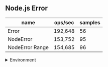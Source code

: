 ## Node.js Error

|name|ops/sec|samples|
|-|-|-|
|Error|192,648|56|
|NodeError|153,752|95|
|NodeError Range|154,685|96|


<details>
<summary>Environment</summary>

* __Machine:__ linux x64 | 2 vCPUs | 6.8GB Mem
* __Run:__ Tue Oct 10 2023 20:50:50 GMT+0000 (Coordinated Universal Time)
</details>

<!--
{"environment":{"platform":"linux","arch":"x64","cpus":2,"totalMemory":6.759757995605469},"benchmarks":"[{\"timeStamp\":1696971039747,\"currentTarget\":{\"0\":{\"name\":\"Error\",\"options\":{\"async\":false,\"defer\":false,\"delay\":0.005,\"initCount\":1,\"maxTime\":5,\"minSamples\":5,\"minTime\":0.05},\"async\":false,\"defer\":false,\"delay\":0.005,\"initCount\":1,\"maxTime\":5,\"minSamples\":5,\"minTime\":0.05,\"id\":1,\"stats\":{\"moe\":2.676873427991154e-7,\"rme\":5.156954037659079,\"sem\":1.3657517489750787e-7,\"deviation\":0.0000010220350240104066,\"mean\":0.0000051908033471756135,\"sample\":[0.0000031788458260918315,0.0000032621674048326514,0.000003158007007904917,0.0000033991754218758758,0.000003222283848180748,0.000003136848629253798,0.0000031503375567640297,0.0000032432796434377978,0.0000033564534394797334,0.000003329791725065874,0.000003349726018949375,0.0000034001588832202723,0.0000052416369905253125,0.000005478212816056512,0.0000054174175029433204,0.000005410049391713853,0.00000580364893199529,0.000005790163144026462,0.000005707364411055671,0.000005707814206424847,0.000005789347872400067,0.0000056774002915288445,0.000005690855525032237,0.000005695576049784156,0.000005689324942535179,0.000005672926388966755,0.000005674490553344173,0.0000057035034478892194,0.0000057159215114649326,0.000005843824802377081,0.0000059858056287492295,0.000005773823905365252,0.000005707971688064136,0.000005706486012221786,0.000005730049503840331,0.000005682171273196165,0.000005700604922352414,0.000005715747659359758,0.000005667499467399226,0.0000056649709592420255,0.0000057147553960867865,0.000005678796210125021,0.000005670919324998599,0.000005688775522789707,0.000005704546224140831,0.000005724431911195829,0.000005715540281437462,0.000005806962998262039,0.000005814582048550766,0.00000582035101194147,0.000005852783764085889,0.000005888484947020238,0.00000583688972360823,0.000005843180019061502,0.0000058647084711554634,0.000005827594382463419],\"variance\":1.0445555903039523e-12},\"times\":{\"cycle\":0.09258835930357141,\"elapsed\":5.465,\"period\":0.0000051908033471756135,\"timeStamp\":1696971034282},\"running\":false,\"count\":17837,\"cycles\":4,\"hz\":192648.4077930083},\"1\":{\"name\":\"NodeError\",\"options\":{\"async\":false,\"defer\":false,\"delay\":0.005,\"initCount\":1,\"maxTime\":5,\"minSamples\":5,\"minTime\":0.05},\"async\":false,\"defer\":false,\"delay\":0.005,\"initCount\":1,\"maxTime\":5,\"minSamples\":5,\"minTime\":0.05,\"id\":2,\"stats\":{\"moe\":5.4956335006467576e-8,\"rme\":0.8449648149230665,\"sem\":2.8038946431871213e-8,\"deviation\":2.732898445165638e-7,\"mean\":0.000006503979104913536,\"sample\":[0.000007899997709820827,0.000007335463427044905,0.000006398237247169571,0.000006440254929398295,0.000006382564813636942,0.000006439033710723826,0.000006425116779035745,0.000006456627019463173,0.0000073756357170074946,0.000006389691731233329,0.000006509557601930649,0.000006404006477835641,0.000006475034421440367,0.000006378437952495872,0.000006455943731741394,0.000006462319954274101,0.000006756923155087006,0.000006519795249587196,0.000006687089292518735,0.000006398773402768957,0.000006406864346500698,0.000006412783437063381,0.000006479962657182777,0.000006381816715356281,0.000006433842753715229,0.000006383455099707862,0.000006447065159405564,0.000006354431728693001,0.000006439799949193446,0.0000063820833227486345,0.000006459385875777975,0.000006398036707735297,0.0000064561215546805545,0.000006383162962022101,0.000006398328845421059,0.000006430502222786739,0.000006476088657436809,0.000006392130445827512,0.000006391990727803887,0.000006430159278546933,0.000006451307633684746,0.000006370105677632415,0.0000064023044582751175,0.000006388624793598374,0.000007598080528388163,0.0000063837473644100095,0.00000649953600914518,0.000006393781658833989,0.000006500120284516703,0.0000074228349588347055,0.000006386503229892338,0.000006458865864471184,0.000006430278024065864,0.000006491367574414186,0.000006388450031665611,0.0000064034927169094364,0.000006399958201393287,0.00000653496630778974,0.000006345851044965168,0.0000064069259024699175,0.000006397373780873971,0.000006464643571880937,0.000007402833502152443,0.000006439861863762979,0.00000645522296783996,0.000006393652063813624,0.000006454146492782983,0.00000642358913649025,0.000006394323246391492,0.000006436088123575589,0.000006475244112433527,0.0000064055686249683465,0.000006473626107875411,0.0000064440692580400095,0.0000064758243859204865,0.000006376165738161561,0.000006404084325145607,0.000006403565206381362,0.00000644907065079767,0.000006351602304380856,0.0000064831300329197265,0.000006440701443403394,0.00000645428716130666,0.000006397601671309192,0.000006492170296277539,0.000006384598252722209,0.000006453995948341352,0.0000064239501139529,0.000006481040896429476,0.000006377659787287922,0.000006493385920486199,0.000006410111167384148,0.000006647653456571284,0.000006409034945555837,0.00000642251937199291],\"variance\":7.46873391158876e-14},\"times\":{\"cycle\":0.05136842697060711,\"elapsed\":5.389,\"period\":0.000006503979104913536,\"timeStamp\":1696971039761},\"running\":false,\"count\":7898,\"cycles\":3,\"hz\":153752.03146709586},\"2\":{\"name\":\"NodeError Range\",\"options\":{\"async\":false,\"defer\":false,\"delay\":0.005,\"initCount\":1,\"maxTime\":5,\"minSamples\":5,\"minTime\":0.05},\"async\":false,\"defer\":false,\"delay\":0.005,\"initCount\":1,\"maxTime\":5,\"minSamples\":5,\"minTime\":0.05,\"id\":3,\"stats\":{\"moe\":4.861505501269387e-8,\"rme\":0.75200213996614,\"sem\":2.4803599496272385e-8,\"deviation\":2.430246502008848e-7,\"mean\":0.000006464749557080096,\"sample\":[0.000007728426076193095,0.00000739498992989165,0.000007332929220287661,0.0000063714935654806964,0.000006432634367903104,0.0000063728057027504415,0.000006468743502397174,0.0000063848041887458995,0.000006384791572041382,0.000006363267474135755,0.0000065099751450921016,0.00000634714307342922,0.00000639267701236437,0.000006353249684582387,0.0000064422987635629576,0.0000063134941963159224,0.00000638002245773404,0.000006373209437294979,0.000006489775674993691,0.000007362940902217742,0.000006423407258064516,0.0000064240751008064515,0.000007340838307517945,0.000006376408260924317,0.000006373335600050372,0.0000063399642362422876,0.000006456952776728371,0.000006368008815010704,0.000006408243168366705,0.0000064005111446921036,0.000006470704193426521,0.000006428341518700416,0.000006388913109180204,0.00000641391008689082,0.000006455844478025438,0.000006309313184737438,0.00000641849389245687,0.000006399264450321118,0.000006424412542500944,0.000006312259916887041,0.0000064680345044704704,0.0000063544587583427786,0.000006421025059816144,0.00000636964588842715,0.000006493799647399572,0.0000063577330311043945,0.0000063788136254879736,0.000006331073794232464,0.0000064258482558871685,0.0000063864449061831,0.000006485425387230827,0.000006399491122024934,0.00000644862876212064,0.000006375854300465937,0.000006389127188011585,0.000006399617050749276,0.000006437194433950384,0.000006325356504218612,0.000006393081349955925,0.000006407399571842337,0.000006410308525374638,0.000006324689081979599,0.000006476106535700794,0.000006388887923435335,0.000006420143558745749,0.0000063320181337363055,0.000006461284724845737,0.000006405963984384838,0.000006392401334844477,0.000006321074927590983,0.000006474998362926583,0.000006441727868026697,0.0000064244755068631155,0.0000063735622717541874,0.0000064589928220627125,0.0000063581358770935656,0.000006394806573479411,0.000006390890190152374,0.000006442621961969525,0.000006359710112076565,0.0000063859536582294415,0.000006390323510892835,0.000006463589220501197,0.000006330293036141544,0.0000064740792091676116,0.0000064481754187130085,0.000006465956680518826,0.0000063287315199597025,0.000006488044704697141,0.000006409628384334466,0.00000698960873945347,0.000006358740334970407,0.0000065383157033119254,0.000006458400957058305,0.000006444888679007682,0.00000640750031482181],\"variance\":5.906098060526243e-14},\"times\":{\"cycle\":0.05133657623277304,\"elapsed\":5.408,\"period\":0.000006464749557080096,\"timeStamp\":1696971045150},\"running\":false,\"count\":7941,\"cycles\":3,\"hz\":154685.0332206319},\"options\":{},\"events\":{\"start\":[null],\"cycle\":[null,null],\"complete\":[null,null]},\"length\":3,\"running\":false},\"type\":\"cycle\",\"target\":{\"name\":\"Error\",\"options\":{\"async\":false,\"defer\":false,\"delay\":0.005,\"initCount\":1,\"maxTime\":5,\"minSamples\":5,\"minTime\":0.05},\"async\":false,\"defer\":false,\"delay\":0.005,\"initCount\":1,\"maxTime\":5,\"minSamples\":5,\"minTime\":0.05,\"id\":1,\"stats\":{\"moe\":2.676873427991154e-7,\"rme\":5.156954037659079,\"sem\":1.3657517489750787e-7,\"deviation\":0.0000010220350240104066,\"mean\":0.0000051908033471756135,\"sample\":[0.0000031788458260918315,0.0000032621674048326514,0.000003158007007904917,0.0000033991754218758758,0.000003222283848180748,0.000003136848629253798,0.0000031503375567640297,0.0000032432796434377978,0.0000033564534394797334,0.000003329791725065874,0.000003349726018949375,0.0000034001588832202723,0.0000052416369905253125,0.000005478212816056512,0.0000054174175029433204,0.000005410049391713853,0.00000580364893199529,0.000005790163144026462,0.000005707364411055671,0.000005707814206424847,0.000005789347872400067,0.0000056774002915288445,0.000005690855525032237,0.000005695576049784156,0.000005689324942535179,0.000005672926388966755,0.000005674490553344173,0.0000057035034478892194,0.0000057159215114649326,0.000005843824802377081,0.0000059858056287492295,0.000005773823905365252,0.000005707971688064136,0.000005706486012221786,0.000005730049503840331,0.000005682171273196165,0.000005700604922352414,0.000005715747659359758,0.000005667499467399226,0.0000056649709592420255,0.0000057147553960867865,0.000005678796210125021,0.000005670919324998599,0.000005688775522789707,0.000005704546224140831,0.000005724431911195829,0.000005715540281437462,0.000005806962998262039,0.000005814582048550766,0.00000582035101194147,0.000005852783764085889,0.000005888484947020238,0.00000583688972360823,0.000005843180019061502,0.0000058647084711554634,0.000005827594382463419],\"variance\":1.0445555903039523e-12},\"times\":{\"cycle\":0.09258835930357141,\"elapsed\":5.465,\"period\":0.0000051908033471756135,\"timeStamp\":1696971034282},\"running\":false,\"count\":17837,\"cycles\":4,\"hz\":192648.4077930083},\"aborted\":false},{\"timeStamp\":1696971045150,\"currentTarget\":{\"0\":{\"name\":\"Error\",\"options\":{\"async\":false,\"defer\":false,\"delay\":0.005,\"initCount\":1,\"maxTime\":5,\"minSamples\":5,\"minTime\":0.05},\"async\":false,\"defer\":false,\"delay\":0.005,\"initCount\":1,\"maxTime\":5,\"minSamples\":5,\"minTime\":0.05,\"id\":1,\"stats\":{\"moe\":2.676873427991154e-7,\"rme\":5.156954037659079,\"sem\":1.3657517489750787e-7,\"deviation\":0.0000010220350240104066,\"mean\":0.0000051908033471756135,\"sample\":[0.0000031788458260918315,0.0000032621674048326514,0.000003158007007904917,0.0000033991754218758758,0.000003222283848180748,0.000003136848629253798,0.0000031503375567640297,0.0000032432796434377978,0.0000033564534394797334,0.000003329791725065874,0.000003349726018949375,0.0000034001588832202723,0.0000052416369905253125,0.000005478212816056512,0.0000054174175029433204,0.000005410049391713853,0.00000580364893199529,0.000005790163144026462,0.000005707364411055671,0.000005707814206424847,0.000005789347872400067,0.0000056774002915288445,0.000005690855525032237,0.000005695576049784156,0.000005689324942535179,0.000005672926388966755,0.000005674490553344173,0.0000057035034478892194,0.0000057159215114649326,0.000005843824802377081,0.0000059858056287492295,0.000005773823905365252,0.000005707971688064136,0.000005706486012221786,0.000005730049503840331,0.000005682171273196165,0.000005700604922352414,0.000005715747659359758,0.000005667499467399226,0.0000056649709592420255,0.0000057147553960867865,0.000005678796210125021,0.000005670919324998599,0.000005688775522789707,0.000005704546224140831,0.000005724431911195829,0.000005715540281437462,0.000005806962998262039,0.000005814582048550766,0.00000582035101194147,0.000005852783764085889,0.000005888484947020238,0.00000583688972360823,0.000005843180019061502,0.0000058647084711554634,0.000005827594382463419],\"variance\":1.0445555903039523e-12},\"times\":{\"cycle\":0.09258835930357141,\"elapsed\":5.465,\"period\":0.0000051908033471756135,\"timeStamp\":1696971034282},\"running\":false,\"count\":17837,\"cycles\":4,\"hz\":192648.4077930083},\"1\":{\"name\":\"NodeError\",\"options\":{\"async\":false,\"defer\":false,\"delay\":0.005,\"initCount\":1,\"maxTime\":5,\"minSamples\":5,\"minTime\":0.05},\"async\":false,\"defer\":false,\"delay\":0.005,\"initCount\":1,\"maxTime\":5,\"minSamples\":5,\"minTime\":0.05,\"id\":2,\"stats\":{\"moe\":5.4956335006467576e-8,\"rme\":0.8449648149230665,\"sem\":2.8038946431871213e-8,\"deviation\":2.732898445165638e-7,\"mean\":0.000006503979104913536,\"sample\":[0.000007899997709820827,0.000007335463427044905,0.000006398237247169571,0.000006440254929398295,0.000006382564813636942,0.000006439033710723826,0.000006425116779035745,0.000006456627019463173,0.0000073756357170074946,0.000006389691731233329,0.000006509557601930649,0.000006404006477835641,0.000006475034421440367,0.000006378437952495872,0.000006455943731741394,0.000006462319954274101,0.000006756923155087006,0.000006519795249587196,0.000006687089292518735,0.000006398773402768957,0.000006406864346500698,0.000006412783437063381,0.000006479962657182777,0.000006381816715356281,0.000006433842753715229,0.000006383455099707862,0.000006447065159405564,0.000006354431728693001,0.000006439799949193446,0.0000063820833227486345,0.000006459385875777975,0.000006398036707735297,0.0000064561215546805545,0.000006383162962022101,0.000006398328845421059,0.000006430502222786739,0.000006476088657436809,0.000006392130445827512,0.000006391990727803887,0.000006430159278546933,0.000006451307633684746,0.000006370105677632415,0.0000064023044582751175,0.000006388624793598374,0.000007598080528388163,0.0000063837473644100095,0.00000649953600914518,0.000006393781658833989,0.000006500120284516703,0.0000074228349588347055,0.000006386503229892338,0.000006458865864471184,0.000006430278024065864,0.000006491367574414186,0.000006388450031665611,0.0000064034927169094364,0.000006399958201393287,0.00000653496630778974,0.000006345851044965168,0.0000064069259024699175,0.000006397373780873971,0.000006464643571880937,0.000007402833502152443,0.000006439861863762979,0.00000645522296783996,0.000006393652063813624,0.000006454146492782983,0.00000642358913649025,0.000006394323246391492,0.000006436088123575589,0.000006475244112433527,0.0000064055686249683465,0.000006473626107875411,0.0000064440692580400095,0.0000064758243859204865,0.000006376165738161561,0.000006404084325145607,0.000006403565206381362,0.00000644907065079767,0.000006351602304380856,0.0000064831300329197265,0.000006440701443403394,0.00000645428716130666,0.000006397601671309192,0.000006492170296277539,0.000006384598252722209,0.000006453995948341352,0.0000064239501139529,0.000006481040896429476,0.000006377659787287922,0.000006493385920486199,0.000006410111167384148,0.000006647653456571284,0.000006409034945555837,0.00000642251937199291],\"variance\":7.46873391158876e-14},\"times\":{\"cycle\":0.05136842697060711,\"elapsed\":5.389,\"period\":0.000006503979104913536,\"timeStamp\":1696971039761},\"running\":false,\"count\":7898,\"cycles\":3,\"hz\":153752.03146709586},\"2\":{\"name\":\"NodeError Range\",\"options\":{\"async\":false,\"defer\":false,\"delay\":0.005,\"initCount\":1,\"maxTime\":5,\"minSamples\":5,\"minTime\":0.05},\"async\":false,\"defer\":false,\"delay\":0.005,\"initCount\":1,\"maxTime\":5,\"minSamples\":5,\"minTime\":0.05,\"id\":3,\"stats\":{\"moe\":4.861505501269387e-8,\"rme\":0.75200213996614,\"sem\":2.4803599496272385e-8,\"deviation\":2.430246502008848e-7,\"mean\":0.000006464749557080096,\"sample\":[0.000007728426076193095,0.00000739498992989165,0.000007332929220287661,0.0000063714935654806964,0.000006432634367903104,0.0000063728057027504415,0.000006468743502397174,0.0000063848041887458995,0.000006384791572041382,0.000006363267474135755,0.0000065099751450921016,0.00000634714307342922,0.00000639267701236437,0.000006353249684582387,0.0000064422987635629576,0.0000063134941963159224,0.00000638002245773404,0.000006373209437294979,0.000006489775674993691,0.000007362940902217742,0.000006423407258064516,0.0000064240751008064515,0.000007340838307517945,0.000006376408260924317,0.000006373335600050372,0.0000063399642362422876,0.000006456952776728371,0.000006368008815010704,0.000006408243168366705,0.0000064005111446921036,0.000006470704193426521,0.000006428341518700416,0.000006388913109180204,0.00000641391008689082,0.000006455844478025438,0.000006309313184737438,0.00000641849389245687,0.000006399264450321118,0.000006424412542500944,0.000006312259916887041,0.0000064680345044704704,0.0000063544587583427786,0.000006421025059816144,0.00000636964588842715,0.000006493799647399572,0.0000063577330311043945,0.0000063788136254879736,0.000006331073794232464,0.0000064258482558871685,0.0000063864449061831,0.000006485425387230827,0.000006399491122024934,0.00000644862876212064,0.000006375854300465937,0.000006389127188011585,0.000006399617050749276,0.000006437194433950384,0.000006325356504218612,0.000006393081349955925,0.000006407399571842337,0.000006410308525374638,0.000006324689081979599,0.000006476106535700794,0.000006388887923435335,0.000006420143558745749,0.0000063320181337363055,0.000006461284724845737,0.000006405963984384838,0.000006392401334844477,0.000006321074927590983,0.000006474998362926583,0.000006441727868026697,0.0000064244755068631155,0.0000063735622717541874,0.0000064589928220627125,0.0000063581358770935656,0.000006394806573479411,0.000006390890190152374,0.000006442621961969525,0.000006359710112076565,0.0000063859536582294415,0.000006390323510892835,0.000006463589220501197,0.000006330293036141544,0.0000064740792091676116,0.0000064481754187130085,0.000006465956680518826,0.0000063287315199597025,0.000006488044704697141,0.000006409628384334466,0.00000698960873945347,0.000006358740334970407,0.0000065383157033119254,0.000006458400957058305,0.000006444888679007682,0.00000640750031482181],\"variance\":5.906098060526243e-14},\"times\":{\"cycle\":0.05133657623277304,\"elapsed\":5.408,\"period\":0.000006464749557080096,\"timeStamp\":1696971045150},\"running\":false,\"count\":7941,\"cycles\":3,\"hz\":154685.0332206319},\"options\":{},\"events\":{\"start\":[null],\"cycle\":[null,null],\"complete\":[null,null]},\"length\":3,\"running\":false},\"type\":\"cycle\",\"target\":{\"name\":\"NodeError\",\"options\":{\"async\":false,\"defer\":false,\"delay\":0.005,\"initCount\":1,\"maxTime\":5,\"minSamples\":5,\"minTime\":0.05},\"async\":false,\"defer\":false,\"delay\":0.005,\"initCount\":1,\"maxTime\":5,\"minSamples\":5,\"minTime\":0.05,\"id\":2,\"stats\":{\"moe\":5.4956335006467576e-8,\"rme\":0.8449648149230665,\"sem\":2.8038946431871213e-8,\"deviation\":2.732898445165638e-7,\"mean\":0.000006503979104913536,\"sample\":[0.000007899997709820827,0.000007335463427044905,0.000006398237247169571,0.000006440254929398295,0.000006382564813636942,0.000006439033710723826,0.000006425116779035745,0.000006456627019463173,0.0000073756357170074946,0.000006389691731233329,0.000006509557601930649,0.000006404006477835641,0.000006475034421440367,0.000006378437952495872,0.000006455943731741394,0.000006462319954274101,0.000006756923155087006,0.000006519795249587196,0.000006687089292518735,0.000006398773402768957,0.000006406864346500698,0.000006412783437063381,0.000006479962657182777,0.000006381816715356281,0.000006433842753715229,0.000006383455099707862,0.000006447065159405564,0.000006354431728693001,0.000006439799949193446,0.0000063820833227486345,0.000006459385875777975,0.000006398036707735297,0.0000064561215546805545,0.000006383162962022101,0.000006398328845421059,0.000006430502222786739,0.000006476088657436809,0.000006392130445827512,0.000006391990727803887,0.000006430159278546933,0.000006451307633684746,0.000006370105677632415,0.0000064023044582751175,0.000006388624793598374,0.000007598080528388163,0.0000063837473644100095,0.00000649953600914518,0.000006393781658833989,0.000006500120284516703,0.0000074228349588347055,0.000006386503229892338,0.000006458865864471184,0.000006430278024065864,0.000006491367574414186,0.000006388450031665611,0.0000064034927169094364,0.000006399958201393287,0.00000653496630778974,0.000006345851044965168,0.0000064069259024699175,0.000006397373780873971,0.000006464643571880937,0.000007402833502152443,0.000006439861863762979,0.00000645522296783996,0.000006393652063813624,0.000006454146492782983,0.00000642358913649025,0.000006394323246391492,0.000006436088123575589,0.000006475244112433527,0.0000064055686249683465,0.000006473626107875411,0.0000064440692580400095,0.0000064758243859204865,0.000006376165738161561,0.000006404084325145607,0.000006403565206381362,0.00000644907065079767,0.000006351602304380856,0.0000064831300329197265,0.000006440701443403394,0.00000645428716130666,0.000006397601671309192,0.000006492170296277539,0.000006384598252722209,0.000006453995948341352,0.0000064239501139529,0.000006481040896429476,0.000006377659787287922,0.000006493385920486199,0.000006410111167384148,0.000006647653456571284,0.000006409034945555837,0.00000642251937199291],\"variance\":7.46873391158876e-14},\"times\":{\"cycle\":0.05136842697060711,\"elapsed\":5.389,\"period\":0.000006503979104913536,\"timeStamp\":1696971039761},\"running\":false,\"count\":7898,\"cycles\":3,\"hz\":153752.03146709586},\"aborted\":false},{\"timeStamp\":1696971050559,\"currentTarget\":{\"0\":{\"name\":\"Error\",\"options\":{\"async\":false,\"defer\":false,\"delay\":0.005,\"initCount\":1,\"maxTime\":5,\"minSamples\":5,\"minTime\":0.05},\"async\":false,\"defer\":false,\"delay\":0.005,\"initCount\":1,\"maxTime\":5,\"minSamples\":5,\"minTime\":0.05,\"id\":1,\"stats\":{\"moe\":2.676873427991154e-7,\"rme\":5.156954037659079,\"sem\":1.3657517489750787e-7,\"deviation\":0.0000010220350240104066,\"mean\":0.0000051908033471756135,\"sample\":[0.0000031788458260918315,0.0000032621674048326514,0.000003158007007904917,0.0000033991754218758758,0.000003222283848180748,0.000003136848629253798,0.0000031503375567640297,0.0000032432796434377978,0.0000033564534394797334,0.000003329791725065874,0.000003349726018949375,0.0000034001588832202723,0.0000052416369905253125,0.000005478212816056512,0.0000054174175029433204,0.000005410049391713853,0.00000580364893199529,0.000005790163144026462,0.000005707364411055671,0.000005707814206424847,0.000005789347872400067,0.0000056774002915288445,0.000005690855525032237,0.000005695576049784156,0.000005689324942535179,0.000005672926388966755,0.000005674490553344173,0.0000057035034478892194,0.0000057159215114649326,0.000005843824802377081,0.0000059858056287492295,0.000005773823905365252,0.000005707971688064136,0.000005706486012221786,0.000005730049503840331,0.000005682171273196165,0.000005700604922352414,0.000005715747659359758,0.000005667499467399226,0.0000056649709592420255,0.0000057147553960867865,0.000005678796210125021,0.000005670919324998599,0.000005688775522789707,0.000005704546224140831,0.000005724431911195829,0.000005715540281437462,0.000005806962998262039,0.000005814582048550766,0.00000582035101194147,0.000005852783764085889,0.000005888484947020238,0.00000583688972360823,0.000005843180019061502,0.0000058647084711554634,0.000005827594382463419],\"variance\":1.0445555903039523e-12},\"times\":{\"cycle\":0.09258835930357141,\"elapsed\":5.465,\"period\":0.0000051908033471756135,\"timeStamp\":1696971034282},\"running\":false,\"count\":17837,\"cycles\":4,\"hz\":192648.4077930083},\"1\":{\"name\":\"NodeError\",\"options\":{\"async\":false,\"defer\":false,\"delay\":0.005,\"initCount\":1,\"maxTime\":5,\"minSamples\":5,\"minTime\":0.05},\"async\":false,\"defer\":false,\"delay\":0.005,\"initCount\":1,\"maxTime\":5,\"minSamples\":5,\"minTime\":0.05,\"id\":2,\"stats\":{\"moe\":5.4956335006467576e-8,\"rme\":0.8449648149230665,\"sem\":2.8038946431871213e-8,\"deviation\":2.732898445165638e-7,\"mean\":0.000006503979104913536,\"sample\":[0.000007899997709820827,0.000007335463427044905,0.000006398237247169571,0.000006440254929398295,0.000006382564813636942,0.000006439033710723826,0.000006425116779035745,0.000006456627019463173,0.0000073756357170074946,0.000006389691731233329,0.000006509557601930649,0.000006404006477835641,0.000006475034421440367,0.000006378437952495872,0.000006455943731741394,0.000006462319954274101,0.000006756923155087006,0.000006519795249587196,0.000006687089292518735,0.000006398773402768957,0.000006406864346500698,0.000006412783437063381,0.000006479962657182777,0.000006381816715356281,0.000006433842753715229,0.000006383455099707862,0.000006447065159405564,0.000006354431728693001,0.000006439799949193446,0.0000063820833227486345,0.000006459385875777975,0.000006398036707735297,0.0000064561215546805545,0.000006383162962022101,0.000006398328845421059,0.000006430502222786739,0.000006476088657436809,0.000006392130445827512,0.000006391990727803887,0.000006430159278546933,0.000006451307633684746,0.000006370105677632415,0.0000064023044582751175,0.000006388624793598374,0.000007598080528388163,0.0000063837473644100095,0.00000649953600914518,0.000006393781658833989,0.000006500120284516703,0.0000074228349588347055,0.000006386503229892338,0.000006458865864471184,0.000006430278024065864,0.000006491367574414186,0.000006388450031665611,0.0000064034927169094364,0.000006399958201393287,0.00000653496630778974,0.000006345851044965168,0.0000064069259024699175,0.000006397373780873971,0.000006464643571880937,0.000007402833502152443,0.000006439861863762979,0.00000645522296783996,0.000006393652063813624,0.000006454146492782983,0.00000642358913649025,0.000006394323246391492,0.000006436088123575589,0.000006475244112433527,0.0000064055686249683465,0.000006473626107875411,0.0000064440692580400095,0.0000064758243859204865,0.000006376165738161561,0.000006404084325145607,0.000006403565206381362,0.00000644907065079767,0.000006351602304380856,0.0000064831300329197265,0.000006440701443403394,0.00000645428716130666,0.000006397601671309192,0.000006492170296277539,0.000006384598252722209,0.000006453995948341352,0.0000064239501139529,0.000006481040896429476,0.000006377659787287922,0.000006493385920486199,0.000006410111167384148,0.000006647653456571284,0.000006409034945555837,0.00000642251937199291],\"variance\":7.46873391158876e-14},\"times\":{\"cycle\":0.05136842697060711,\"elapsed\":5.389,\"period\":0.000006503979104913536,\"timeStamp\":1696971039761},\"running\":false,\"count\":7898,\"cycles\":3,\"hz\":153752.03146709586},\"2\":{\"name\":\"NodeError Range\",\"options\":{\"async\":false,\"defer\":false,\"delay\":0.005,\"initCount\":1,\"maxTime\":5,\"minSamples\":5,\"minTime\":0.05},\"async\":false,\"defer\":false,\"delay\":0.005,\"initCount\":1,\"maxTime\":5,\"minSamples\":5,\"minTime\":0.05,\"id\":3,\"stats\":{\"moe\":4.861505501269387e-8,\"rme\":0.75200213996614,\"sem\":2.4803599496272385e-8,\"deviation\":2.430246502008848e-7,\"mean\":0.000006464749557080096,\"sample\":[0.000007728426076193095,0.00000739498992989165,0.000007332929220287661,0.0000063714935654806964,0.000006432634367903104,0.0000063728057027504415,0.000006468743502397174,0.0000063848041887458995,0.000006384791572041382,0.000006363267474135755,0.0000065099751450921016,0.00000634714307342922,0.00000639267701236437,0.000006353249684582387,0.0000064422987635629576,0.0000063134941963159224,0.00000638002245773404,0.000006373209437294979,0.000006489775674993691,0.000007362940902217742,0.000006423407258064516,0.0000064240751008064515,0.000007340838307517945,0.000006376408260924317,0.000006373335600050372,0.0000063399642362422876,0.000006456952776728371,0.000006368008815010704,0.000006408243168366705,0.0000064005111446921036,0.000006470704193426521,0.000006428341518700416,0.000006388913109180204,0.00000641391008689082,0.000006455844478025438,0.000006309313184737438,0.00000641849389245687,0.000006399264450321118,0.000006424412542500944,0.000006312259916887041,0.0000064680345044704704,0.0000063544587583427786,0.000006421025059816144,0.00000636964588842715,0.000006493799647399572,0.0000063577330311043945,0.0000063788136254879736,0.000006331073794232464,0.0000064258482558871685,0.0000063864449061831,0.000006485425387230827,0.000006399491122024934,0.00000644862876212064,0.000006375854300465937,0.000006389127188011585,0.000006399617050749276,0.000006437194433950384,0.000006325356504218612,0.000006393081349955925,0.000006407399571842337,0.000006410308525374638,0.000006324689081979599,0.000006476106535700794,0.000006388887923435335,0.000006420143558745749,0.0000063320181337363055,0.000006461284724845737,0.000006405963984384838,0.000006392401334844477,0.000006321074927590983,0.000006474998362926583,0.000006441727868026697,0.0000064244755068631155,0.0000063735622717541874,0.0000064589928220627125,0.0000063581358770935656,0.000006394806573479411,0.000006390890190152374,0.000006442621961969525,0.000006359710112076565,0.0000063859536582294415,0.000006390323510892835,0.000006463589220501197,0.000006330293036141544,0.0000064740792091676116,0.0000064481754187130085,0.000006465956680518826,0.0000063287315199597025,0.000006488044704697141,0.000006409628384334466,0.00000698960873945347,0.000006358740334970407,0.0000065383157033119254,0.000006458400957058305,0.000006444888679007682,0.00000640750031482181],\"variance\":5.906098060526243e-14},\"times\":{\"cycle\":0.05133657623277304,\"elapsed\":5.408,\"period\":0.000006464749557080096,\"timeStamp\":1696971045150},\"running\":false,\"count\":7941,\"cycles\":3,\"hz\":154685.0332206319},\"options\":{},\"events\":{\"start\":[null],\"cycle\":[null,null],\"complete\":[null,null]},\"length\":3,\"running\":false},\"type\":\"cycle\",\"target\":{\"name\":\"NodeError Range\",\"options\":{\"async\":false,\"defer\":false,\"delay\":0.005,\"initCount\":1,\"maxTime\":5,\"minSamples\":5,\"minTime\":0.05},\"async\":false,\"defer\":false,\"delay\":0.005,\"initCount\":1,\"maxTime\":5,\"minSamples\":5,\"minTime\":0.05,\"id\":3,\"stats\":{\"moe\":4.861505501269387e-8,\"rme\":0.75200213996614,\"sem\":2.4803599496272385e-8,\"deviation\":2.430246502008848e-7,\"mean\":0.000006464749557080096,\"sample\":[0.000007728426076193095,0.00000739498992989165,0.000007332929220287661,0.0000063714935654806964,0.000006432634367903104,0.0000063728057027504415,0.000006468743502397174,0.0000063848041887458995,0.000006384791572041382,0.000006363267474135755,0.0000065099751450921016,0.00000634714307342922,0.00000639267701236437,0.000006353249684582387,0.0000064422987635629576,0.0000063134941963159224,0.00000638002245773404,0.000006373209437294979,0.000006489775674993691,0.000007362940902217742,0.000006423407258064516,0.0000064240751008064515,0.000007340838307517945,0.000006376408260924317,0.000006373335600050372,0.0000063399642362422876,0.000006456952776728371,0.000006368008815010704,0.000006408243168366705,0.0000064005111446921036,0.000006470704193426521,0.000006428341518700416,0.000006388913109180204,0.00000641391008689082,0.000006455844478025438,0.000006309313184737438,0.00000641849389245687,0.000006399264450321118,0.000006424412542500944,0.000006312259916887041,0.0000064680345044704704,0.0000063544587583427786,0.000006421025059816144,0.00000636964588842715,0.000006493799647399572,0.0000063577330311043945,0.0000063788136254879736,0.000006331073794232464,0.0000064258482558871685,0.0000063864449061831,0.000006485425387230827,0.000006399491122024934,0.00000644862876212064,0.000006375854300465937,0.000006389127188011585,0.000006399617050749276,0.000006437194433950384,0.000006325356504218612,0.000006393081349955925,0.000006407399571842337,0.000006410308525374638,0.000006324689081979599,0.000006476106535700794,0.000006388887923435335,0.000006420143558745749,0.0000063320181337363055,0.000006461284724845737,0.000006405963984384838,0.000006392401334844477,0.000006321074927590983,0.000006474998362926583,0.000006441727868026697,0.0000064244755068631155,0.0000063735622717541874,0.0000064589928220627125,0.0000063581358770935656,0.000006394806573479411,0.000006390890190152374,0.000006442621961969525,0.000006359710112076565,0.0000063859536582294415,0.000006390323510892835,0.000006463589220501197,0.000006330293036141544,0.0000064740792091676116,0.0000064481754187130085,0.000006465956680518826,0.0000063287315199597025,0.000006488044704697141,0.000006409628384334466,0.00000698960873945347,0.000006358740334970407,0.0000065383157033119254,0.000006458400957058305,0.000006444888679007682,0.00000640750031482181],\"variance\":5.906098060526243e-14},\"times\":{\"cycle\":0.05133657623277304,\"elapsed\":5.408,\"period\":0.000006464749557080096,\"timeStamp\":1696971045150},\"running\":false,\"count\":7941,\"cycles\":3,\"hz\":154685.0332206319},\"aborted\":false}]"}-->
